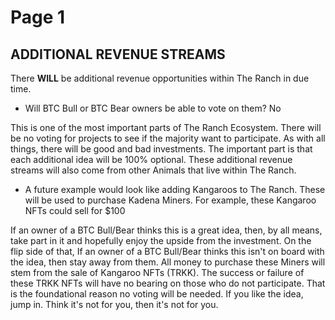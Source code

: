 # Page 1

## ADDITIONAL REVENUE STREAMS

There **WILL** be additional revenue opportunities within The Ranch in due time.&#x20;

* Will BTC Bull or BTC Bear owners be able to vote on them? No

This is one of the most important parts of The Ranch Ecosystem. There will be no voting for projects to see if the majority want to participate. As with all things, there will be good and bad investments. The important part is that each additional idea will be 100% optional. These additional revenue streams will also come from other Animals that live within The Ranch.&#x20;

* A future example would look like adding Kangaroos to The Ranch. These will be used to purchase Kadena Miners. For example, these Kangaroo NFTs could sell for $100

If an owner of a BTC Bull/Bear thinks this is a great idea, then, by all means, take part in it and hopefully enjoy the upside from the investment. On the flip side of that, If an owner of a BTC Bull/Bear thinks this isn't on board with the idea, then stay away from them. All money to purchase these Miners will stem from the sale of Kangaroo NFTs (TRKK). The success or failure of these TRKK NFTs will have no bearing on those who do not participate. That is the foundational reason no voting will be needed. If you like the idea, jump in. Think it's not for you, then it's not for you.&#x20;
